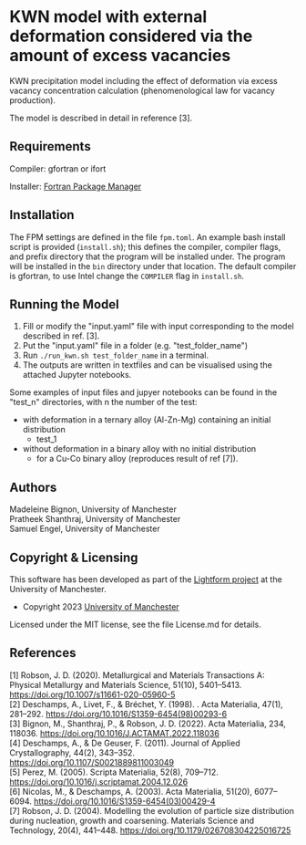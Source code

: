 

# KWN model with external deformation considered via the amount of excess vacancies

KWN precipitation model including the effect of deformation via excess vacancy concentration calculation (phenomenological law for vacancy production). 

The model is described in detail in reference [3].  

## Requirements

Compiler: gfortran or ifort

Installer: [Fortran Package Manager](https://fpm.fortran-lang.org/en/index.html)

## Installation

The FPM settings are defined in the file `fpm.toml`. An example bash install script is provided (`install.sh`); this defines the compiler, compiler flags, and prefix directory that the program will be installed under. The program will be installed in the `bin` directory under that location. The default compiler is gfortran, to use Intel change the `COMPILER` flag in `install.sh`. 

## Running the Model

1. Fill or modify the "input.yaml" file with input corresponding to the model described in ref. [3].
2. Put the "input.yaml" file in a folder (e.g. "test_folder_name")
3. Run `./run_kwn.sh test_folder_name` in a terminal.  
4. The outputs are written in textfiles and can be visualised using the attached Jupyter notebooks.  

Some examples of input files and jupyer notebooks can be found in the "test_n" directories, with n the number of the test: 

- with deformation  in a ternary alloy (Al-Zn-Mg) containing an initial distribution
  - test_1
- without deformation in a binary alloy with no initial distribution
  - for a Cu-Co binary alloy (reproduces result of ref [7]). 

## Authors

Madeleine Bignon, University of Manchester  
Pratheek Shanthraj, University of Manchester  
Samuel Engel, University of Manchester

## Copyright & Licensing

This software has been developed as part of the [Lightform project](http://lightform.org.uk/) at the University of Manchester. 

- Copyright 2023 [University of Manchester](https://www.manchester.ac.uk/)

Licensed under the MIT license, see the file License.md for details. 

## References

[1] Robson, J. D. (2020). Metallurgical and Materials Transactions A: Physical Metallurgy and Materials Science, 51(10), 5401–5413. https://doi.org/10.1007/s11661-020-05960-5  
[2] Deschamps, A., Livet, F., & Bréchet, Y. (1998). . Acta Materialia, 47(1), 281–292. https://doi.org/10.1016/S1359-6454(98)00293-6  
[3] Bignon, M., Shanthraj, P., & Robson, J. D. (2022). Acta Materialia, 234, 118036. https://doi.org/10.1016/J.ACTAMAT.2022.118036  
[4] Deschamps, A., & De Geuser, F. (2011). Journal of Applied Crystallography, 44(2), 343–352. https://doi.org/10.1107/S0021889811003049  
[5] Perez, M. (2005). Scripta Materialia, 52(8), 709–712. https://doi.org/10.1016/j.scriptamat.2004.12.026  
[6] Nicolas, M., & Deschamps, A. (2003). Acta Materialia, 51(20), 6077–6094. https://doi.org/10.1016/S1359-6454(03)00429-4  
[7] Robson, J. D. (2004). Modelling the evolution of particle size distribution during nucleation, growth and coarsening. Materials Science and Technology, 20(4), 441–448. https://doi.org/10.1179/026708304225016725

